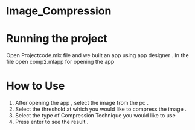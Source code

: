 # Image_Compression
# Running the project 
Open Projectcode.mlx file and we built an app using app designer . In the file open comp2.mlapp for opening the app 
# How to Use
1. After opening the app , select the image from the pc .
2. Select the threshold at which you would like to compress the image . 
3. Select the type of Compression Technique you would like to use
4. Press enter to see the result . 

